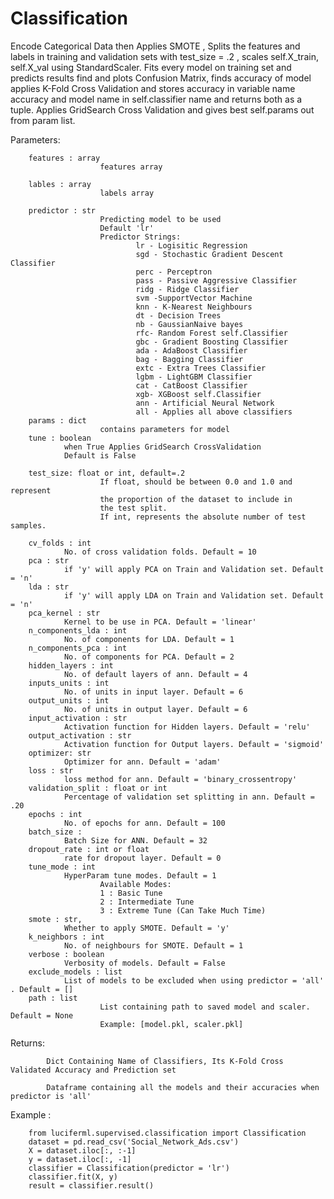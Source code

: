 # Classification

Encode Categorical Data then Applies SMOTE , Splits the features and labels in training and validation sets with test_size = .2 , scales self.X_train, self.X_val using StandardScaler.
Fits every model on training set and predicts results find and plots Confusion Matrix,
finds accuracy of model applies K-Fold Cross Validation
and stores accuracy in variable name accuracy and model name in self.classifier name and returns both as a tuple.
Applies GridSearch Cross Validation and gives best self.params out from param list.

Parameters:

        features : array
                        features array

        lables : array
                        labels array

        predictor : str
                        Predicting model to be used
                        Default 'lr'
                        Predictor Strings:
                                lr - Logisitic Regression
                                sgd - Stochastic Gradient Descent Classifier
                                perc - Perceptron
                                pass - Passive Aggressive Classifier
                                ridg - Ridge Classifier
                                svm -SupportVector Machine
                                knn - K-Nearest Neighbours
                                dt - Decision Trees
                                nb - GaussianNaive bayes
                                rfc- Random Forest self.Classifier
                                gbc - Gradient Boosting Classifier
                                ada - AdaBoost Classifier
                                bag - Bagging Classifier
                                extc - Extra Trees Classifier
                                lgbm - LightGBM Classifier
                                cat - CatBoost Classifier
                                xgb- XGBoost self.Classifier
                                ann - Artificial Neural Network
                                all - Applies all above classifiers
        params : dict
                        contains parameters for model
        tune : boolean
                when True Applies GridSearch CrossValidation
                Default is False

        test_size: float or int, default=.2
                        If float, should be between 0.0 and 1.0 and represent
                        the proportion of the dataset to include in
                        the test split.
                        If int, represents the absolute number of test samples.

        cv_folds : int
                No. of cross validation folds. Default = 10
        pca : str
                if 'y' will apply PCA on Train and Validation set. Default = 'n'
        lda : str
                if 'y' will apply LDA on Train and Validation set. Default = 'n'
        pca_kernel : str
                Kernel to be use in PCA. Default = 'linear'
        n_components_lda : int
                No. of components for LDA. Default = 1
        n_components_pca : int
                No. of components for PCA. Default = 2
        hidden_layers : int
                No. of default layers of ann. Default = 4
        inputs_units : int
                No. of units in input layer. Default = 6
        output_units : int
                No. of units in output layer. Default = 6
        input_activation : str
                Activation function for Hidden layers. Default = 'relu'
        output_activation : str
                Activation function for Output layers. Default = 'sigmoid'
        optimizer: str
                Optimizer for ann. Default = 'adam'
        loss : str
                loss method for ann. Default = 'binary_crossentropy'
        validation_split : float or int
                Percentage of validation set splitting in ann. Default = .20
        epochs : int
                No. of epochs for ann. Default = 100
        batch_size :
                Batch Size for ANN. Default = 32
        dropout_rate : int or float
                rate for dropout layer. Default = 0
        tune_mode : int
                HyperParam tune modes. Default = 1
                        Available Modes:
                        1 : Basic Tune
                        2 : Intermediate Tune
                        3 : Extreme Tune (Can Take Much Time)
        smote : str,
                Whether to apply SMOTE. Default = 'y'
        k_neighbors : int
                No. of neighbours for SMOTE. Default = 1
        verbose : boolean
                Verbosity of models. Default = False
        exclude_models : list
                List of models to be excluded when using predictor = 'all' . Default = []
        path : list
                        List containing path to saved model and scaler. Default = None
                        Example: [model.pkl, scaler.pkl]
Returns:

            Dict Containing Name of Classifiers, Its K-Fold Cross Validated Accuracy and Prediction set

            Dataframe containing all the models and their accuracies when predictor is 'all'

Example :

        from luciferml.supervised.classification import Classification
        dataset = pd.read_csv('Social_Network_Ads.csv')
        X = dataset.iloc[:, :-1]
        y = dataset.iloc[:, -1]
        classifier = Classification(predictor = 'lr')
        classifier.fit(X, y)
        result = classifier.result()
